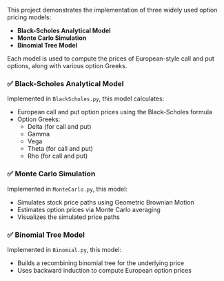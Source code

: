 This project demonstrates the implementation of three widely used option pricing models:

- **Black-Scholes Analytical Model**
- **Monte Carlo Simulation**
- **Binomial Tree Model**

Each model is used to compute the prices of European-style call and put options, along with various option Greeks.
### ✅ Black-Scholes Analytical Model
Implemented in `BlackScholes.py`, this model calculates:

- European call and put option prices using the Black-Scholes formula
- Option Greeks:  
  - Delta (for call and put)  
  - Gamma  
  - Vega  
  - Theta (for call and put)  
  - Rho (for call and put)

### ✅ Monte Carlo Simulation
Implemented in `MonteCarlo.py`, this model:

- Simulates stock price paths using Geometric Brownian Motion
- Estimates option prices via Monte Carlo averaging
- Visualizes the simulated price paths

### ✅ Binomial Tree Model
Implemented in `Binomial.py`, this model:

- Builds a recombining binomial tree for the underlying price
- Uses backward induction to compute European option prices




